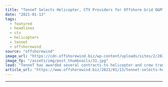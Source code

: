 ```yaml
---
title: "TenneT Selects Helicopter, CTV Providers for Offshore Grid O&M"
date: "2021-01-13"
tags: 
  - featured
  - headlines
  - ctv
  - helicopters
  - tennet
  - offshorewind
source: "offshorewind"
image_url: "https://cdn.offshorewind.biz/wp-content/uploads/sites/2/2021/01/13112002/TenneT__.jpg"
image_fp: "/assets/img/post_thumbnails/31.jpg"
lead: "TenneT has awarded several contracts to helicopter and crew transfer vessel (CTV) operators for"
article_url: "https://www.offshorewind.biz/2021/01/13/tennet-selects-helicopter-ctv-providers-for-offshore-grid-om/"
---
```


---
